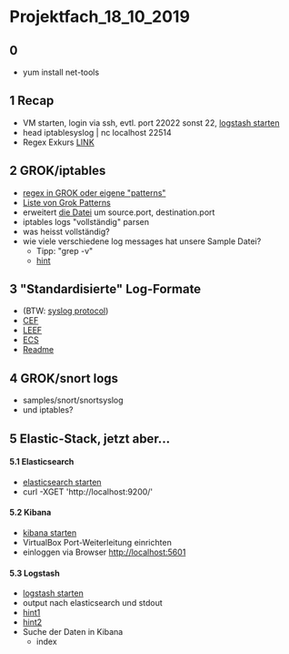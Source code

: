 # Projektfach_18_10_2019
## 0
  * yum install net-tools

## 1 Recap
  * VM starten, login via ssh, evtl. port 22022 sonst 22, [logstash starten](https://github.com/AVitg/Projektfach-HS-NR_WS2019-20/blob/master/ELK/logstash/LAB/config/lab03.conf)
  *    head iptablesyslog  | nc localhost 22514
  * Regex Exkurs [LINK](http://www.regex101.com)

## 2 GROK/iptables

  * [regex in GROK oder eigene "patterns"](https://www.elastic.co/guide/en/logstash/7.4/plugins-filters-grok.html#_custom_patterns)
  * [Liste von Grok Patterns](https://github.com/logstash-plugins/logstash-patterns-core/blob/master/patterns/grok-patterns)
  * erweitert [die Datei](https://github.com/AVitg/Projektfach-HS-NR_WS2019-20/blob/master/2019_10_11/hints/hint3.conf) um source.port, destination.port  
  * iptables logs "vollständig" parsen
  *   was heisst vollständig?
  * wie viele verschiedene log messages hat unsere Sample Datei?
    * Tipp: "grep -v"
    * [hint](https://github.com/AVitg/Projektfach_18_10_2019/blob/master/GROK/hint_grok.png)


## 3 "Standardisierte" Log-Formate
  * (BTW: [syslog protocol](https://tools.ietf.org/html/rfc5424))
  * [CEF](https://github.com/AVitg/Projektfach-HS-NR_WS2019-20/blob/master/Library/standardized_log_formats/CEF/)
  * [LEEF]()
  * [ECS]()  
  * [Readme](https://github.com/AVitg/Projektfach-HS-NR_WS2019-20/tree/master/Library/standardized_log_formats)


## 4  GROK/snort logs
  * samples/snort/snortsyslog
  * und iptables?

## 5 Elastic-Stack, jetzt aber...

#### 5.1 Elasticsearch
*  [elasticsearch starten](https://github.com/AVitg/Projektfach-HS-NR_WS2019-20/blob/master/ELK/elasticsearch/Readme.md)
*    curl -XGET 'http://localhost:9200/'

#### 5.2 Kibana
  * [kibana starten](https://github.com/AVitg/Projektfach-HS-NR_WS2019-20/blob/master/ELK/kibana/Readme.md)
  * VirtualBox Port-Weiterleitung einrichten
  * einloggen via Browser  [http://localhost:5601](http://localhost:5601)

#### 5.3 Logstash
  * [logstash starten](https://github.com/AVitg/Projektfach-HS-NR_WS2019-20/blob/master/ELK/logstash/Readme.md)
  *  output nach elasticsearch und stdout
  *    [hint1](https://www.elastic.co/guide/en/logstash/7.4/output-plugins.html)
  *    [hint2](https://www.elastic.co/guide/en/logstash/7.4/plugins-outputs-elasticsearch.html)
  * Suche der Daten in Kibana
    *  index  
